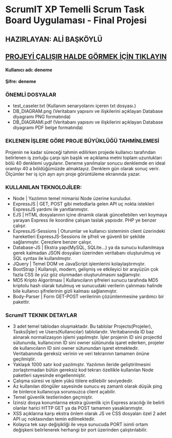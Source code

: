 # ScrumIT XP Temelli Scrum Task Board Uygulaması - Final Projesi
## HAZIRLAYAN: ALİ BAŞKÖYLÜ

## [PROJEYİ ÇALIŞIR HALDE GÖRMEK İÇİN TIKLAYIN](https://ali-baskoylu.herokuapp.com/)

#### Kullanıcı adı: deneme

#### Şifre: deneme 

### ÖNEMLİ DOSYALAR
- test_caseler.txt (Kullanım senaryolarını içeren txt dosyası.)
- DB_DIAGRAM.png (Veritabanı yapısını ve ilişkilerini açıklayan Database diyagramı PNG formatında)
- DB_DIAGRAMI.pdf (Veritabanı yapısını ve ilişkilerini açıklayan Database diyagramı PDF belge formatında)

### EKLENEN İŞLERE GÖRE PROJE BÜYÜKLÜĞÜ TAHMİNLEMESİ
Projenin ne kadar süreceği tahmin edilirken projede kullanıcı tarafından belirlenen iş zorluğu çarpı işin başlık ve açıklama metni toplam uzunlukları bölü 40 denklemi uygulanır. Deneme yanılmalar sonucu denklemde en ideal orantıyı 40 a böldüğümüzde almaktayız. Denklem gün olarak sonuç verir. Ölçümler her iş için ayrı ayrı proje görüntüleme ekranında yazar.

### KULLANILAN TEKNOLOJİLER: 
- Node | Yazılımın temel mimarisi Node üzerine kuruludur.
- ExpressJS | GET, POST gibi metodlarla gelen API uç nokta istekleri ExpressJS yardımı ile yanıtlanmıştır.
- EJS | HTML dosyalarının içine dinamik olarak güncellebilen veri koymaya yarayan Express ile koordine çalışan taslak yapısıdır. PHP ye benzer çalışır. 
- ExpressJS-Sessions | Oturumlar ve kullanıcı sisteminin client üzerindeki hareketleri ExpressJS-Sessions ile şifreli ve güvenli bir şekilde sağlanmıştır. Çerezlere benzer çalışır.
- Database-JS | Ekstra yapı(MySQL, SQLite...) ya da sunucu kullanılmaya gerek kalmadan JSON dosyaları üzerinden veritabanı oluşturulmuş ve SQL syntax ile kullanılmıştır.
- JQuery | Temel DOM ve JavaScript işlemlerini kolaylaştırmıştır.
- BootStrap | Kullanışlı, modern, gelişmiş ve etkileyici bir arayüzün çok fazla CSS ile yüz göz olunmadan oluşturulmasını sağlamıştır.
- MD5 Kripto Algoritması | Kullanıcıların şifreleri sunucu tarafında MD5 kriptolu hash olarak tutulmuş ve sunucudaki verilerin çalınması halinde bile kullanıcı şifrelerinin gizli kalması sağlanmıştır.
- Body-Parser | Form GET-POST verilerinin çözümlenmesine yardımcı bir pakettir.

### ScrumIT TEKNIK DETAYLAR
- 3 adet temel tablodan oluşmaktadır. Bu tablolar Projects(Projeler), Tasks(İşler) ve Users(Kullanıcılar) tablolarıdır. Veritabanında ID baz alınarak normalizasyon işlemi yapılmıştır. İşler projenin ID sini projectId sütununda, kullanıcının ID sini owner sütünunda işaret ederken, projeler de kullanıcıların ID sini owner sütunundan işaret etmektedir. Veritabanında gereksiz verinin ve veri tekrarının tamamen önüne geçilmiştir.
- Yaklaşık 1000 satır kod yazılmıştır. Yazılımın ileride geliştirilmesini zorlaştırmadan bütün gereksiz kod tekrarı özellikle kullanılan Node paketleri sayesinde engellenmiştir.
- Çalışma süresi ve işlem yükü tölere edilebilir seviyededir.
- Az kullanılan döngüler sayesinde sunucu eş zamanlı olarak düşük ping ile binlerce kullanıcıya sorunsuzca client açabilir.
- Temel güvenlik testlerinden geçmiştir.
- İzinsiz dosya konumlarına ekstra güvenlik için Express aracılığı ile belirli olanlar harici HTTP GET ya da POST tamamen yasaklanmıştır.
- XSS açıklarına karşı ekstra önlem olarak JS ve CSS dosyaları özel 2 adet API uç noktasından temin edilmektedir.
- Kolayca tek sayı değişikliği ile veya sunucuda PORT isimli ortam değişkeni belirlenerek herhangi bir port üzerinden çalıştırılabilir.
